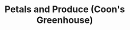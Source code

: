 ---
title: "Petals and Produce (Coon's Greenhouse)"
url: /princeton/petals-and-produce-coons-greenhouse/
shop: Garten-Center
---